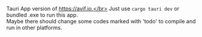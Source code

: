 Tauri App version of https://avif.io.</br>
Just use `cargo tauri dev` or bundled .exe to run this app.</br>
Maybe there should change some codes marked with 'todo' to compile and run in other platforms.</br>

